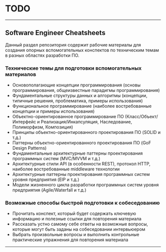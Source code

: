 # TODO

---

## Software Engineer Cheatsheets

Данный раздел репозитория содержит рабочие материалы для создания опорных вспомогательных конспектов по техническим темам в разных областях разработки ПО.

### Технические темы для подготовки вспомогательных материалов

- Основополагающие концепции программирования (основы программирования, общеизвестные парадигмы программирования)
- Фундаментальные структуры данных и алгоритмы (концепции, типичные решения, проблематика, примеры использования)
- Функциональное программирование (наиболее востребованные концепции и примеры использования)
- Объектно-ориентированное программирование ПО (Класс/Объект/Интерфейс и Реализация/Инкапсуляция, Наследование, Полиморфизм, Композиция)
- Принципы объектно-ориентированного проектирования ПО (SOLID и т.д.)
- Паттерны объектно-ориентированного проектирования ПО (GoF Design Patterns)
- Фундаментальные архитектурные паттерны проектирования программных систем (MVC/MVVM и т.д.)
- Архитектурные стили API (в особенности REST), протокол HTTP, наиболее востребованные middleware технологии
- Архитектурные паттерны проектирования программных систем уровня предприятия (EIP и т.д.)
- Модели жизненного цикла разработки программных систем уровня предприятия (Agile/Waterfall и т.д.)

### Возможные способы быстрой подготовки к собеседованию

- Прочитать конспект, который будет содержать ключевую информацию и полезные ссылки для повторения материала
- Рассказать устно самому себе ответы на возможные вопросы, которые могут быть заданы на собеседовании интервьюером
- Выбрать произвольные вопросы и выполнить контрольные практические упражнения для повторения материала

---
